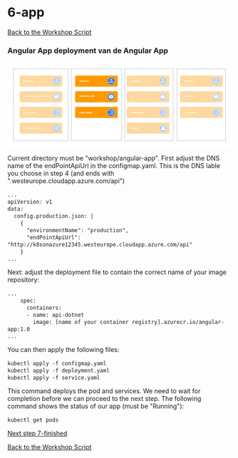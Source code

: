 # 6-app

[Back to the Workshop Script](handson.md)

### Angular App deployment van de Angular App

![](/images/components-app.png)

Current directory must be "workshop/angular-app". First adjust the DNS name of the endPointApiUrl in the configmap.yaml. This is the DNS lable you choose in step 4 (and ends with ".westeurope.cloudapp.azure.com/api")

```
...
apiVersion: v1
data:
  config.production.json: |
    {
      "environmentName": "production",
      "endPointApiUrl": "http://k8sonazure12345.westeurope.cloudapp.azure.com/api"
    }
...
```

Next: adjust the deployment file to contain the correct name of your image repository:

```
...
    spec:
      containers:
      - name: api-dotnet
        image: [name of your container registry].azurecr.io/angular-app:1.0
...
```

You can then apply the following files:

```
kubectl apply -f configmap.yaml
kubectl apply -f deployment.yaml
kubectl apply -f service.yaml
```

This command deploys the pod and services. We need to wait for completion before we can proceed to the next step. The following command shows the status of our app (must be "Running"):

```
kubectl get pods
```

[Next step 7-finished](7-finished.md)

[Back to the Workshop Script](handson.md)
